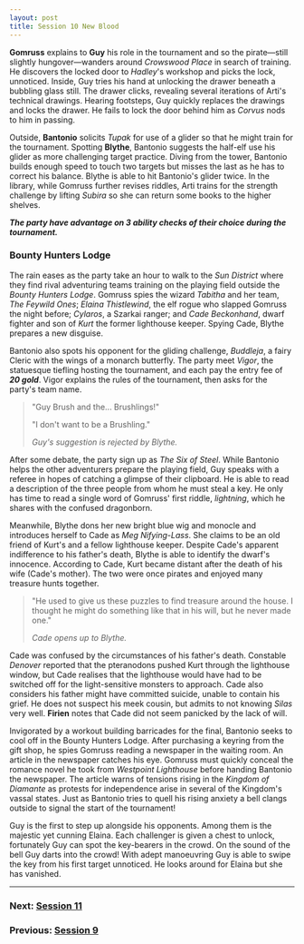 ```yaml
---
layout: post
title: Session 10 New Blood
---
```


**Gomruss** explains to **Guy** his role in the tournament and so the pirate—still slightly hungover—wanders around *Crowswood Place* in search of training. He discovers the locked door to *Hadley*'s workshop and picks the lock, unnoticed. Inside, Guy tries his hand at unlocking the drawer beneath a bubbling glass still. The drawer clicks, revealing several iterations of Arti's technical drawings. Hearing footsteps, Guy quickly replaces the drawings and locks the drawer. He fails to lock the door behind him as *Corvus* nods to him in passing.

Outside, **Bantonio** solicits *Tupak* for use of a glider so that he might train for the tournament. Spotting **Blythe**, Bantonio suggests the half-elf use his glider as more challenging target practice. Diving from the tower, Bantonio builds enough speed to touch two targets but misses the last as he has to correct his balance. Blythe is able to hit Bantonio's glider twice. In the library, while Gomruss further revises riddles, Arti trains for the strength challenge by lifting *Subira* so she can return some books to the higher shelves.

***The party have advantage on 3 ability checks of their choice during the tournament.***

### Bounty Hunters Lodge

The rain eases as the party take an hour to walk to the *Sun District* where they find rival adventuring teams training on the playing field outside the *Bounty Hunters Lodge*. Gomruss spies the wizard *Tabitha* and her team, *The Feywild Ones*; *Elaina Thistlewind*, the elf rogue who slapped Gomruss the night before; *Cylaros*, a Szarkai ranger; and *Cade Beckonhand*, dwarf fighter and son of *Kurt* the former lighthouse keeper. Spying Cade, Blythe prepares a new disguise.

Bantonio also spots his opponent for the gliding challenge, *Buddleja*, a fairy Cleric with the wings of a monarch butterfly. The party meet *Vigor*, the statuesque tiefling hosting the tournament, and each pay the entry fee of ***20 gold***. Vigor explains the rules of the tournament, then asks for the party's team name.

> "Guy Brush and the... Brushlings!"
>
> "I don't want to be a Brushling."
>
> *Guy's suggestion is rejected by Blythe.*

After some debate, the party sign up as *The Six of Steel*. While Bantonio helps the other adventurers prepare the playing field, Guy speaks with a referee in hopes of catching a glimpse of their clipboard. He is able to read a description of the three people from whom he must steal a key. He only has time to read a single word of Gomruss' first riddle, *lightning*, which he shares with the confused dragonborn.

Meanwhile, Blythe dons her new bright blue wig and monocle and introduces herself to Cade as *Meg Nifying-Lass*. She claims to be an old friend of Kurt's and a fellow lighthouse keeper. Despite Cade's apparent indifference to his father's death, Blythe is able to identify the dwarf's innocence. According to Cade, Kurt became distant after the death of his wife (Cade's mother). The two were once pirates and enjoyed many treasure hunts together.

> "He used to give us these puzzles to find treasure around the house. I thought he might do something like that in his will, but he never made one."
>
> *Cade opens up to Blythe.*

Cade was confused by the circumstances of his father's death. Constable *Denover* reported that the pteranodons pushed Kurt through the lighthouse window, but Cade realises that the lighthouse would have had to be switched off for the light-sensitive monsters to approach. Cade also considers his father might have committed suicide, unable to contain his grief. He does not suspect his meek cousin, but admits to not knowing *Silas* very well. **Firien** notes that Cade did not seem panicked by the lack of will.

Invigorated by a workout building barricades for the final, Bantonio seeks to cool off in the Bounty Hunters Lodge. After purchasing a keyring from the gift shop, he spies Gomruss reading a newspaper in the waiting room. An article in the newspaper catches his eye. Gomruss must quickly conceal the romance novel he took from *Westpoint Lighthouse* before handing Bantonio the newspaper. The article warns of tensions rising in the *Kingdom of Diamante* as protests for independence arise in several of the Kingdom's vassal states. Just as Bantonio tries to quell his rising anxiety a bell clangs outside to signal the start of the tournament!

Guy is the first to step up alongside his opponents. Among them is the majestic yet cunning Elaina. Each challenger is given a chest to unlock, fortunately Guy can spot the key-bearers in the crowd. On the sound of the bell Guy darts into the crowd! With adept manoeuvring Guy is able to swipe the key from his first target unnoticed. He looks around for Elaina but she has vanished.

---

### **Next: [Session 11](session-11)**
### **Previous: [Session 9](session-9)**
